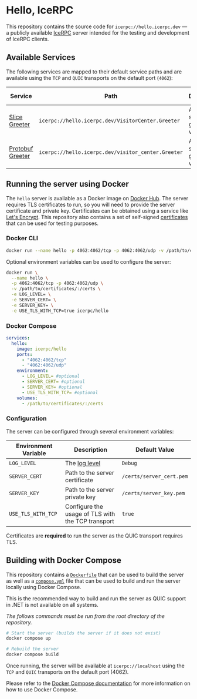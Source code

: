 # Hello, IceRPC

This repository contains the source code for `icerpc://hello.icerpc.dev` — a publicly available
[IceRPC](https://docs.icerpc.dev) server intended for the testing and development of IceRPC clients.

## Available Services

The following services are mapped to their default service paths and are available using the `TCP` and `QUIC`
transports on the default port (`4062`):

| Service                                       | Path                                               | Description                           | Example Clients                                                                                                                                                                                 |
| --------------------------------------------- | -------------------------------------------------- | ------------------------------------- | ----------------------------------------------------------------------------------------------------------------------------------------------------------------------------------------------- |
| [Slice Greeter](./src//slice/Greeter.slice)   | `icerpc://hello.icerpc.dev/VisitorCenter.Greeter`  | A simple service that greets visitors | [C# Secure](https://github.com/icerpc/icerpc-csharp/tree/0.3.x/examples/slice/Secure/Client) <br>[C# QUIC](https://github.com/icerpc/icerpc-csharp/tree/0.3.x/examples/slice/Quic/Client)       |
| [Protobuf Greeter](./src/proto/greeter.proto) | `icerpc://hello.icerpc.dev/visitor_center.Greeter` | A simple service that greets visitors | [C# Secure](https://github.com/icerpc/icerpc-csharp/tree/0.3.x/examples/protobuf/Secure/Client) <br>[C# QUIC](https://github.com/icerpc/icerpc-csharp/tree/0.3.x/examples/protobuf/Quic/Client) |

## Running the server using Docker

The `hello` server is available as a Docker image on [Docker Hub](https://hub.docker.com/r/icerpc/hello). The server
requires TLS certificates to run, so you will need to provide the server certificate and private key. Certificates can
be obtained using a service like [Let's Encrypt](https://letsencrypt.org/). This repository also contains a set of
self-signed [certificates](./certs) that can be used for testing purposes.

### Docker CLI

```bash
docker run --name hello -p 4062:4062/tcp -p 4062:4062/udp -v /path/to/certificates/:/certs icerpc/hello
```

Optional environment variables can be used to configure the server:

```bash
docker run \
  --name hello \
  -p 4062:4062/tcp -p 4062:4062/udp \
  -v /path/to/certificates/:/certs \
  -e LOG_LEVEL= \
  -e SERVER_CERT= \
  -e SERVER_KEY= \
  -e USE_TLS_WITH_TCP=true icerpc/hello
```

### Docker Compose

```yml
services:
  hello:
    image: icerpc/hello
    ports:
      - "4062:4062/tcp"
      - "4062:4062/udp"
    environment:
      - LOG_LEVEL= #optional
      - SERVER_CERT= #optional
      - SERVER_KEY= #optional
      - USE_TLS_WITH_TCP= #optional
    volumes:
      - /path/to/certificates/:/certs

```

### Configuration

The server can be configured through several environment variables:

| Environment Variable | Description                                                                                                   | Default Value            |
| -------------------- | ------------------------------------------------------------------------------------------------------------- | ------------------------ |
| `LOG_LEVEL`          | The [log level](https://learn.microsoft.com/en-us/dotnet/core/extensions/logging?tabs=command-line#log-level) | `Debug`                  |
| `SERVER_CERT`        | Path to the server certificate                                                                                | `/certs/server_cert.pem` |
| `SERVER_KEY`         | Path to the server private key                                                                                | `/certs/server_key.pem`  |
| `USE_TLS_WITH_TCP`   | Configure the usage of TLS with the TCP transport                                                             | `true`                   |

Certificates are **required** to run the server as the QUIC transport requires TLS.

## Building with Docker Compose

This repository contains a [`Dockerfile`](./Dockerfile) that can be used to build the server as well as a
[`compose.yml`](./compose.yml) file that can be used to build and run the server locally
using Docker Compose.

This is the recommended way to build and run the server as QUIC support in .NET is not available on all systems.

*The follows commands must be run from the root directory of the repository.*

```bash
# Start the server (builds the server if it does not exist)
docker compose up

# Rebuild the server
docker compose build
```

Once running, the server will be available at `icerpc://localhost` using the `TCP` and `QUIC` transports on the default
port (4062).

Please refer to the [Docker Compose documentation](https://docs.docker.com/compose/) for more information on how to
use Docker Compose.

